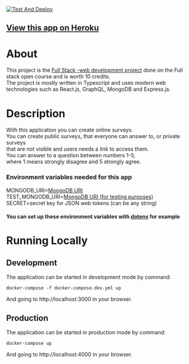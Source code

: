 [![Test And Deploy](https://github.com/lapptomi/surveycreatorpro/actions/workflows/pipeline.yml/badge.svg)](https://github.com/lapptomi/surveycreatorpro/actions/workflows/pipeline.yml)

## [View this app on Heroku](https://surveycreatorpro.herokuapp.com/)

# About
This project is the [Full Stack -web development project](https://github.com/FullStack-HY/misc/blob/main/project.md) done on the Full stack open course and is worth 10 credits.  
The project is mostly written in Typescript and uses modern web technologies such as React.js, GraphQL, MongoDB and Express.js.


# Description
With this application you can create online surveys.  
You can create public surveys, that everyone can answer to, or private surveys  
that are not visible and users needs a link to access them.  
You can answer to a question between numbers 1-5,  
where 1 means strongly disagree and 5 strongly agree.

### Environment variables needed for this app

MONGODB_URI=[MongoDB URI](https://mongoing.com/docs/reference/connection-string.html)  
TEST_MONGODB_URI=[MongoDB URI (for testing purposes)](https://mongoing.com/docs/reference/connection-string.html)   
SECRET=secret key for JSON web tokens (can be any string)

#### You can set up these environment variables with [dotenv](https://www.npmjs.com/package/dotenv) for example

# Running Locally

## Development
The application can be started in development mode by command:  
```
docker-compose -f docker-compose.dev.yml up
```
And going to http://localhost:3000 in your browser.

## Production
The application can be started in production mode by command:  
```
docker-compose up
```  
And going to http://localhost:4000 in your browser.
